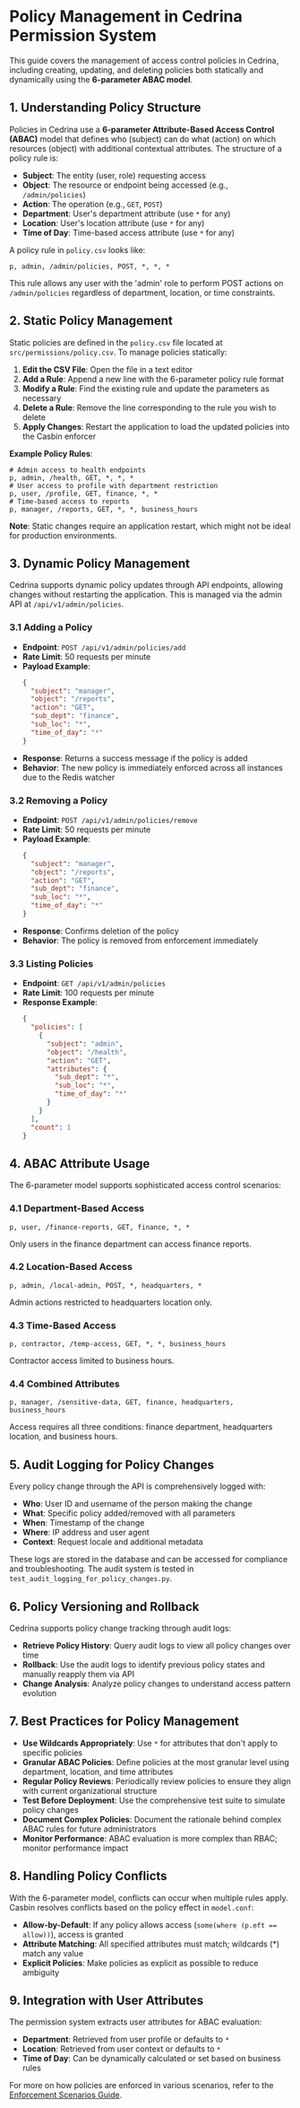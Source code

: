 # Policy Management in Cedrina Permission System

This guide covers the management of access control policies in Cedrina, including creating, updating, and deleting policies both statically and dynamically using the **6-parameter ABAC model**.

## 1. Understanding Policy Structure

Policies in Cedrina use a **6-parameter Attribute-Based Access Control (ABAC)** model that defines who (subject) can do what (action) on which resources (object) with additional contextual attributes. The structure of a policy rule is:

- **Subject**: The entity (user, role) requesting access
- **Object**: The resource or endpoint being accessed (e.g., `/admin/policies`)
- **Action**: The operation (e.g., `GET`, `POST`)
- **Department**: User's department attribute (use `*` for any)
- **Location**: User's location attribute (use `*` for any)
- **Time of Day**: Time-based access attribute (use `*` for any)

A policy rule in `policy.csv` looks like:

```
p, admin, /admin/policies, POST, *, *, *
```

This rule allows any user with the 'admin' role to perform POST actions on `/admin/policies` regardless of department, location, or time constraints.

## 2. Static Policy Management

Static policies are defined in the `policy.csv` file located at `src/permissions/policy.csv`. To manage policies statically:

1. **Edit the CSV File**: Open the file in a text editor
2. **Add a Rule**: Append a new line with the 6-parameter policy rule format
3. **Modify a Rule**: Find the existing rule and update the parameters as necessary
4. **Delete a Rule**: Remove the line corresponding to the rule you wish to delete
5. **Apply Changes**: Restart the application to load the updated policies into the Casbin enforcer

**Example Policy Rules**:
```
# Admin access to health endpoints
p, admin, /health, GET, *, *, *
# User access to profile with department restriction
p, user, /profile, GET, finance, *, *
# Time-based access to reports
p, manager, /reports, GET, *, *, business_hours
```

**Note**: Static changes require an application restart, which might not be ideal for production environments.

## 3. Dynamic Policy Management

Cedrina supports dynamic policy updates through API endpoints, allowing changes without restarting the application. This is managed via the admin API at `/api/v1/admin/policies`.

### 3.1 Adding a Policy

- **Endpoint**: `POST /api/v1/admin/policies/add`
- **Rate Limit**: 50 requests per minute
- **Payload Example**:
  ```json
  {
    "subject": "manager",
    "object": "/reports",
    "action": "GET",
    "sub_dept": "finance",
    "sub_loc": "*",
    "time_of_day": "*"
  }
  ```
- **Response**: Returns a success message if the policy is added
- **Behavior**: The new policy is immediately enforced across all instances due to the Redis watcher

### 3.2 Removing a Policy

- **Endpoint**: `POST /api/v1/admin/policies/remove`
- **Rate Limit**: 50 requests per minute
- **Payload Example**:
  ```json
  {
    "subject": "manager",
    "object": "/reports",
    "action": "GET",
    "sub_dept": "finance",
    "sub_loc": "*",
    "time_of_day": "*"
  }
  ```
- **Response**: Confirms deletion of the policy
- **Behavior**: The policy is removed from enforcement immediately

### 3.3 Listing Policies

- **Endpoint**: `GET /api/v1/admin/policies`
- **Rate Limit**: 100 requests per minute
- **Response Example**:
  ```json
  {
    "policies": [
      {
        "subject": "admin",
        "object": "/health",
        "action": "GET",
        "attributes": {
          "sub_dept": "*",
          "sub_loc": "*", 
          "time_of_day": "*"
        }
      }
    ],
    "count": 1
  }
  ```

## 4. ABAC Attribute Usage

The 6-parameter model supports sophisticated access control scenarios:

### 4.1 Department-Based Access
```
p, user, /finance-reports, GET, finance, *, *
```
Only users in the finance department can access finance reports.

### 4.2 Location-Based Access
```
p, admin, /local-admin, POST, *, headquarters, *
```
Admin actions restricted to headquarters location only.

### 4.3 Time-Based Access
```
p, contractor, /temp-access, GET, *, *, business_hours
```
Contractor access limited to business hours.

### 4.4 Combined Attributes
```
p, manager, /sensitive-data, GET, finance, headquarters, business_hours
```
Access requires all three conditions: finance department, headquarters location, and business hours.

## 5. Audit Logging for Policy Changes

Every policy change through the API is comprehensively logged with:
- **Who**: User ID and username of the person making the change
- **What**: Specific policy added/removed with all parameters
- **When**: Timestamp of the change
- **Where**: IP address and user agent
- **Context**: Request locale and additional metadata

These logs are stored in the database and can be accessed for compliance and troubleshooting. The audit system is tested in `test_audit_logging_for_policy_changes.py`.

## 6. Policy Versioning and Rollback

Cedrina supports policy change tracking through audit logs:
- **Retrieve Policy History**: Query audit logs to view all policy changes over time
- **Rollback**: Use the audit logs to identify previous policy states and manually reapply them via API
- **Change Analysis**: Analyze policy changes to understand access pattern evolution

## 7. Best Practices for Policy Management

- **Use Wildcards Appropriately**: Use `*` for attributes that don't apply to specific policies
- **Granular ABAC Policies**: Define policies at the most granular level using department, location, and time attributes
- **Regular Policy Reviews**: Periodically review policies to ensure they align with current organizational structure
- **Test Before Deployment**: Use the comprehensive test suite to simulate policy changes
- **Document Complex Policies**: Document the rationale behind complex ABAC rules for future administrators
- **Monitor Performance**: ABAC evaluation is more complex than RBAC; monitor performance impact

## 8. Handling Policy Conflicts

With the 6-parameter model, conflicts can occur when multiple rules apply. Casbin resolves conflicts based on the policy effect in `model.conf`:
- **Allow-by-Default**: If any policy allows access (`some(where (p.eft == allow))`), access is granted
- **Attribute Matching**: All specified attributes must match; wildcards (*) match any value
- **Explicit Policies**: Make policies as explicit as possible to reduce ambiguity

## 9. Integration with User Attributes

The permission system extracts user attributes for ABAC evaluation:
- **Department**: Retrieved from user profile or defaults to `*`
- **Location**: Retrieved from user context or defaults to `*`
- **Time of Day**: Can be dynamically calculated or set based on business rules

For more on how policies are enforced in various scenarios, refer to the [Enforcement Scenarios Guide](./enforcement_scenarios.md). 